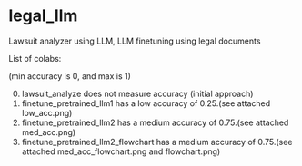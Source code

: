 # legal_llm
Lawsuit analyzer using LLM, LLM finetuning using legal documents

List of colabs:

(min accuracy is 0, and max is 1)

0. lawsuit_analyze does not measure accuracy (initial approach)
1. finetune_pretrained_llm1 has a low accuracy of 0.25.(see attached low_acc.png)
2. finetune_pretrained_llm2 has a medium accuracy of 0.75.(see attached med_acc.png)
3. finetune_pretrained_llm2_flowchart has a medium accuracy of 0.75.(see attached med_acc_flowchart.png and flowchart.png)


